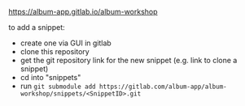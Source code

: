 https://album-app.gitlab.io/album-workshop


to add a snippet:
- create one via GUI in gitlab
- clone this repository
- get the git repository link for the new snippet (e.g. link to clone a snippet)
- cd into "snippets"
- run `git submodule add https://gitlab.com/album-app/album-workshop/snippets/<SnippetID>.git`
